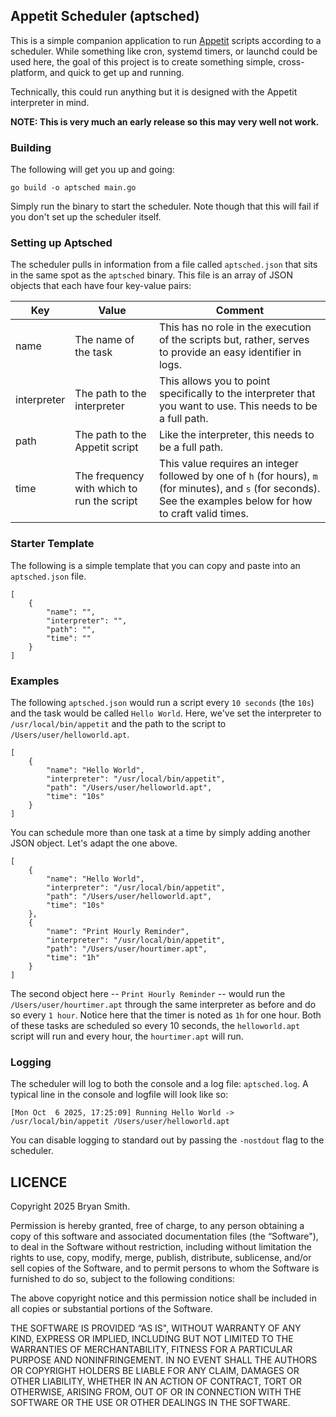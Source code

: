 ## Appetit Scheduler (aptsched)
This is a simple companion application to run [Appetit](https://github.com/appetitlang/appetit) scripts according to a scheduler. While something like cron, systemd timers, or launchd could be used here, the goal of this project is to create something simple, cross-platform, and quick to get up and running.

Technically, this could run anything but it is designed with the Appetit interpreter in mind.

**NOTE: This is very much an early release so this may very well not work.**


### Building
The following will get you up and going:

    go build -o aptsched main.go

Simply run the binary to start the scheduler. Note though that this will fail if you don't set up the scheduler itself.


### Setting up Aptsched
The scheduler pulls in information from a file called `aptsched.json` that sits in the same spot as the `aptsched` binary. This file is an array of JSON objects that each have four key-value pairs:

| Key | Value | Comment |
|-----|-----|-----|
| name | The name of the task | This has no role in the execution of the scripts but, rather, serves to provide an easy identifier in logs. |
| interpreter | The path to the interpreter | This allows you to point specifically to the interpreter that you want to use. This needs to be a full path. |
| path | The path to the Appetit script | Like the interpreter, this needs to be a full path. |
| time | The frequency with which to run the script | This value requires an integer followed by one of `h` (for hours), `m` (for minutes), and `s` (for seconds). See the examples below for how to craft valid times. |


### Starter Template
The following is a simple template that you can copy and paste into an `aptsched.json` file.

    [
        {
            "name": "",
            "interpreter": "",
            "path": "",
            "time": ""
        }
    ]


### Examples
The following `aptsched.json` would run a script every `10 seconds` (the `10s`) and the task would be called `Hello World`. Here, we've set the interpreter to `/usr/local/bin/appetit` and the path to the script to `/Users/user/helloworld.apt`.

    [
        {
            "name": "Hello World",
            "interpreter": "/usr/local/bin/appetit",
            "path": "/Users/user/helloworld.apt",
            "time": "10s"
        }
    ]

You can schedule more than one task at a time by simply adding another JSON object. Let's adapt the one above.

    [
        {
            "name": "Hello World",
            "interpreter": "/usr/local/bin/appetit",
            "path": "/Users/user/helloworld.apt",
            "time": "10s"
        },
        {
            "name": "Print Hourly Reminder",
            "interpreter": "/usr/local/bin/appetit",
            "path": "/Users/user/hourtimer.apt",
            "time": "1h"
        }
    ]

The second object here -- `Print Hourly Reminder` -- would run the `/Users/user/hourtimer.apt` through the same interpreter as before and do so every `1 hour`. Notice here that the timer is noted as `1h` for one hour. Both of these tasks are scheduled so every 10 seconds, the `helloworld.apt` script will run and every hour, the `hourtimer.apt` will run.


### Logging
The scheduler will log to both the console and a log file: `aptsched.log`. A typical line in the console and logfile will look like so:

    [Mon Oct  6 2025, 17:25:09] Running Hello World -> /usr/local/bin/appetit /Users/user/helloworld.apt

You can disable logging to standard out by passing the `-nostdout` flag to the scheduler.


## LICENCE
Copyright 2025 Bryan Smith.

Permission is hereby granted, free of charge, to any person obtaining a copy of this software and associated documentation files (the “Software"), to deal in the Software without restriction, including without limitation the rights to use, copy, modify, merge, publish, distribute, sublicense, and/or sell copies of the Software, and to permit persons to whom the Software is furnished to do so, subject to the following conditions:

The above copyright notice and this permission notice shall be included in all copies or substantial portions of the Software.

THE SOFTWARE IS PROVIDED “AS IS", WITHOUT WARRANTY OF ANY KIND, EXPRESS OR IMPLIED, INCLUDING BUT NOT LIMITED TO THE WARRANTIES OF MERCHANTABILITY, FITNESS FOR A PARTICULAR PURPOSE AND NONINFRINGEMENT. IN NO EVENT SHALL THE AUTHORS OR COPYRIGHT HOLDERS BE LIABLE FOR ANY CLAIM, DAMAGES OR OTHER LIABILITY, WHETHER IN AN ACTION OF CONTRACT, TORT OR OTHERWISE, ARISING FROM, OUT OF OR IN CONNECTION WITH THE SOFTWARE OR THE USE OR OTHER DEALINGS IN THE SOFTWARE.